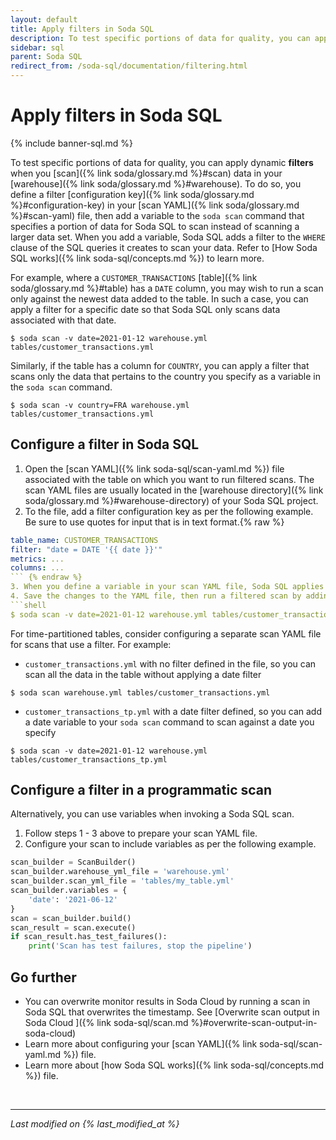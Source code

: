 ```yaml
---
layout: default
title: Apply filters in Soda SQL
description: To test specific portions of data for quality, you can apply dynamic filters when you scan data in your warehouse. Define a filter config key in your scan YAML.
sidebar: sql
parent: Soda SQL
redirect_from: /soda-sql/documentation/filtering.html
---
```


# Apply filters in Soda SQL

{% include banner-sql.md %}

To test specific portions of data for quality, you can apply dynamic **filters** when you [scan]({% link soda/glossary.md %}#scan) data in your [warehouse]({% link soda/glossary.md %}#warehouse). To do so, you define a filter [configuration key]({% link soda/glossary.md %}#configuration-key) in your [scan YAML]({% link soda/glossary.md %}#scan-yaml) file, then add a variable to the `soda scan` command that specifies a portion of data for Soda SQL to scan instead of scanning a larger data set. When you add a variable, Soda SQL adds a filter to the `WHERE` clause of the SQL queries it creates to scan your data. Refer to [How Soda SQL works]({% link soda-sql/concepts.md %}) to learn more. 

For example, where a `CUSTOMER_TRANSACTIONS` [table]({% link soda/glossary.md %}#table) has a `DATE` column, you may wish to run a scan only against the newest data added to the table. In such a case, you can apply a filter for a specific date so that Soda SQL only scans data associated with that date.

```shell
$ soda scan -v date=2021-01-12 warehouse.yml tables/customer_transactions.yml
```

Similarly, if the table has a column for `COUNTRY`, you can apply a filter that scans only the data that pertains to the country you specify as a variable in the `soda scan` command.

```shell
$ soda scan -v country=FRA warehouse.yml tables/customer_transactions.yml
```


## Configure a filter in Soda SQL

1. Open the [scan YAML]({% link soda-sql/scan-yaml.md %}) file associated with the table on which you want to run filtered scans. The scan YAML files are usually located in the [warehouse directory]({% link soda/glossary.md %}#warehouse-directory) of your Soda SQL project.
2. To the file, add a filter configuration key as per the following example. Be sure to use quotes for input that is in text format.{% raw %}
```yaml
table_name: CUSTOMER_TRANSACTIONS
filter: "date = DATE '{{ date }}'"
metrics: ...
columns: ...
``` {% endraw %}
3. When you define a variable in your scan YAML file, Soda SQL applies the filter to all tests *except* tests defined in SQL metrics. To apply a filter to SQL metrics tests, be sure to explicitly define the variable in your SQL query. Refer to [Variables in custom metrics]({% link soda-sql/sql_metrics.md %}#variables-in-custom-metrics)
4. Save the changes to the YAML file, then run a filtered scan by adding a variable to your `soda scan` command in your command-line interface.
```shell
$ soda scan -v date=2021-01-12 warehouse.yml tables/customer_transactions.yml
```


For time-partitioned tables, consider configuring a separate scan YAML file for scans that use a filter. For example:
* `customer_transactions.yml` with no filter defined in the file, so you can scan all the data in the table without applying a date filter
```shell
$ soda scan warehouse.yml tables/customer_transactions.yml
```
* `customer_transactions_tp.yml` with a date filter defined, so you can add a date variable to your `soda scan` command to scan against a date you specify
```shell
$ soda scan -v date=2021-01-12 warehouse.yml tables/customer_transactions_tp.yml
```


## Configure a filter in a programmatic scan

Alternatively, you can use variables when invoking a Soda SQL scan. 

1. Follow steps 1 - 3 above to prepare your scan YAML file.
2. Configure your scan to include variables as per the following example.

```python
scan_builder = ScanBuilder()
scan_builder.warehouse_yml_file = 'warehouse.yml'
scan_builder.scan_yml_file = 'tables/my_table.yml'
scan_builder.variables = {
    'date': '2021-06-12'
}
scan = scan_builder.build()
scan_result = scan.execute()
if scan_result.has_test_failures():
    print('Scan has test failures, stop the pipeline')
```


## Go further

* You can overwrite monitor results in Soda Cloud by running a scan in Soda SQL that overwrites the timestamp. See [Overwrite scan output in Soda Cloud ]({% link soda-sql/scan.md %}#overwrite-scan-output-in-soda-cloud)
* Learn more about configuring your [scan YAML]({% link soda-sql/scan-yaml.md %}) file.
* Learn more about [how Soda SQL works]({% link soda-sql/concepts.md %}) file.


<br />

---
*Last modified on {% last_modified_at %}*